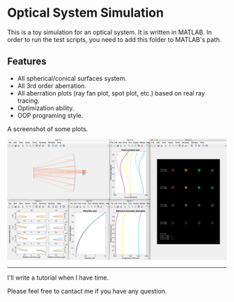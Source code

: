 # Optical System Simulation

This is a toy simulation for an optical system. It is written in MATLAB.
In order to run the test scripts, you need to add this folder to MATLAB's path.

## Features

* All spherical/conical surfaces system.
* All 3rd order aberration.
* All aberration plots (ray fan plot, spot plot, etc.) based on real ray tracing.
* Optimization ability.
* OOP programing style.

A screenshot of some plots.

![](img/plots.png)

---

I'll write a tutorial when I have time.

Please feel free to cantact me if you have any question.
